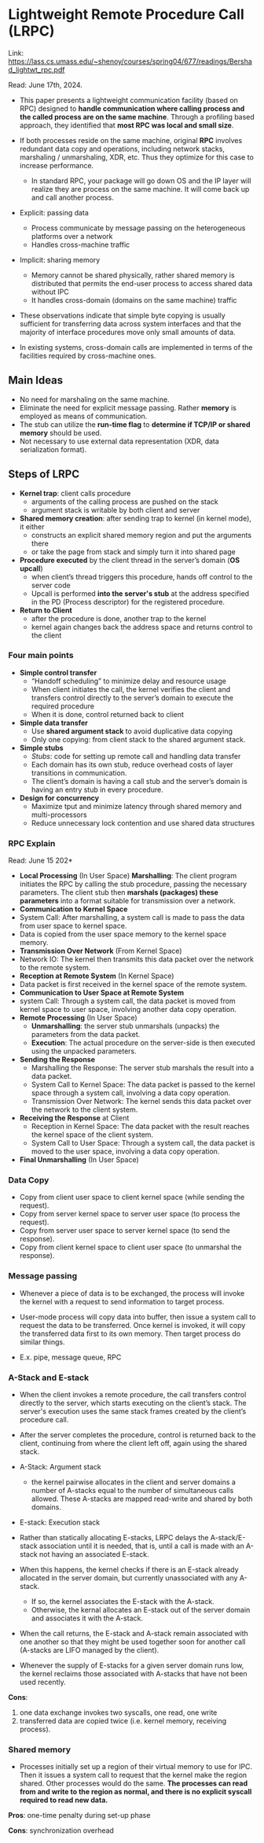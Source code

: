 # Lightweight Remote Procedure Call (LRPC) 

Link: https://lass.cs.umass.edu/~shenoy/courses/spring04/677/readings/Bershad_lightwt_rpc.pdf

Read: June 17th, 2024.

* This paper presents a lightweight communication facility (based on RPC) designed to **handle communication where calling process and the called process are on the same machine**. Through a profiling based approach, they identified that **most RPC was local and small size**. 
* If both processes reside on the same machine, original **RPC** involves redundant data copy and operations, including network stacks, marshaling / unmarshaling, XDR, etc. Thus they optimize for this case to increase performance. 
  * In standard RPC, your package will go down OS and the IP layer will realize they are process on the same machine. It will come back up and call another process. 
* Explicit: passing data 
    * Process communicate by message passing on the heterogeneous platforms over a network 
    * Handles cross-machine traffic 
* Implicit: sharing memory 
    * Memory cannot be shared physically, rather shared memory is distributed that permits the end-user process to access shared data without IPC 
    * It handles cross-domain (domains on the same machine) traffic 

* These observations indicate that simple byte copying is usually sufficient for transferring data across system interfaces and that the majority of interface procedures move only small amounts of data.

* In existing systems, cross-domain calls are implemented in terms of the facilities required by cross-machine ones.

## Main Ideas 
* No need for marshaling on the same machine.
* Eliminate the need for explicit message passing. Rather **memory** is employed as means of communication.
* The stub can utilize the **run-time flag** to **determine if TCP/IP or shared memory** should be used.
* Not necessary to use external data representation (XDR, data serialization format).

## Steps of LRPC
* **Kernel trap**: client calls procedure
    * arguments of the calling process are pushed on the stack
    * argument stack is writable by both client and server 
* **Shared memory creation**: after sending trap to kernel (in kernel mode), it either
    * constructs an explicit shared memory region and put the arguments there
    * or take the page from stack and simply turn it into shared page 
* **Procedure executed** by the client thread in the server’s domain (**OS upcall**)
    * when client’s thread triggers this procedure, hands off control to the server code 
    * Upcall is performed **into the server's stub** at the address specified in the PD (Process descriptor) for the registered procedure. 
* **Return to Client**
    * after the procedure is done, another trap to the kernel
    * kernel again changes back the address space and returns control to the client

### Four main points

* **Simple control transfer**
    * “Handoff scheduling” to minimize delay and resource usage 
    * When client initiates the call, the kernel verifies the client and transfers control directly to the server’s domain to execute the required procedure 
    * When it is done, control returned back to client 
* **Simple data transfer**
    * Use **shared argument stack** to avoid duplicative data copying 
    * Only one copying: from client stack to the shared argument stack. 
* **Simple stubs** 
    * *Stubs*: code for setting up remote call and handling data transfer 
    * Each domain has its own stub, reduce overhead costs of layer transitions in communication.
    * The client’s domain is having a call stub and the server’s domain is having an entry stub in every procedure. 
* **Design for concurrency** 
    * Maximize tput and minimize latency through shared memory and multi-processors 
    * Reduce unnecessary lock contention and use shared data structures

### RPC Explain 

Read: June 15 202* 

* **Local Processing** (In User Space)
**Marshalling**: The client program initiates the RPC by calling the stub procedure, passing the necessary parameters. The client stub then **marshals (packages) these parameters** into a format suitable for transmission over a network.
* **Communication to Kernel Space**
* System Call: After marshalling, a system call is made to pass the data from user space to kernel space.
* Data is copied from the user space memory to the kernel space memory.
* **Transmission Over Network** (From Kernel Space)
* Network IO: The kernel then transmits this data packet over the network to the remote system.
* **Reception at Remote System** (In Kernel Space)
* Data packet is first received in the kernel space of the remote system.
* **Communication to User Space at Remote System**
* system Call: Through a system call, the data packet is moved from kernel space to user space, involving another data copy operation.
* **Remote Processing** (In User Space)
    * **Unmarshalling**: the server stub unmarshals (unpacks) the parameters from the data packet.
    * **Execution**: The actual procedure on the server-side is then executed using the unpacked parameters.
* **Sending the Response**
  * Marshalling the Response: The server stub marshals the result into a data packet.
  * System Call to Kernel Space: The data packet is passed to the kernel space through a system call, involving a data copy operation.
  * Transmission Over Network: The kernel sends this data packet over the network to the client system.
* **Receiving the Response** at Client
  * Reception in Kernel Space: The data packet with the result reaches the kernel space of the client system.
  * System Call to User Space: Through a system call, the data packet is moved to the user space, involving a data copy operation.
* **Final Unmarshalling** (In User Space)

### Data Copy 
* Copy from client user space to client kernel space (while sending the request).
* Copy from server kernel space to server user space (to process the request).
* Copy from server user space to server kernel space (to send the response).
* Copy from client kernel space to client user space (to unmarshal the response).

### Message passing 
* Whenever a piece of data is to be exchanged, the process will invoke the kernel with a request to send information to target process. 

* User-mode process will copy data into buffer, then issue a system call to request the data to be transferred. Once kernel is invoked, it will copy the transferred data first to its own memory. Then target process do similar things. 

* E.x. pipe, message queue, RPC 

### A-Stack and E-stack

* When the client invokes a remote procedure, the call transfers control directly to the server, which starts executing on the client’s stack. The server's execution uses the same stack frames created by the client’s procedure call.
* After the server completes the procedure, control is returned back to the client, continuing from where the client left off, again using the shared stack.
* A-Stack: Argument stack
  * the kernel pairwise allocates in the client and server domains a number of A-stacks equal to the number of simultaneous calls allowed. These A-stacks are mapped read-write and shared by both domains.

* E-stack: Execution stack
* Rather than statically allocating E-stacks, LRPC delays the A-stack/E-stack association until it is needed, that is, until a call is made with an A-stack not having an associated E-stack. 
* When this happens, the kernel checks if there is an E-stack already allocated in the server domain, but currently unassociated with any A-stack. 
  * If so, the kernel associates the E-stack with the A-stack. 
  * Otherwise, the kernal allocates an E-stack out of the server domain and associates it with the A-stack. 
* When the call returns, the E-stack and A-stack remain associated with one another so that they might be used together soon for another call (A-stacks are LIFO managed by the client). 
* Whenever the supply of E-stacks for a given server domain runs low, the kernel reclaims those associated with A-stacks that have not been used recently.



**Cons**: 
1) one data exchange invokes two syscalls, one read, one write
2) transferred data are copied twice (i.e. kernel memory, receiving process). 

### Shared memory 
* Processes initially set up a region of their virtual memory to use for IPC. Then it issues a system call to request that the kernel make the region shared. Other processes would do the same. **The processes can read from and write to the region as normal, and there is no explicit syscall required to read new data.**

**Pros**: one-time penalty during set-up phase 

**Cons**: synchronization overhead 